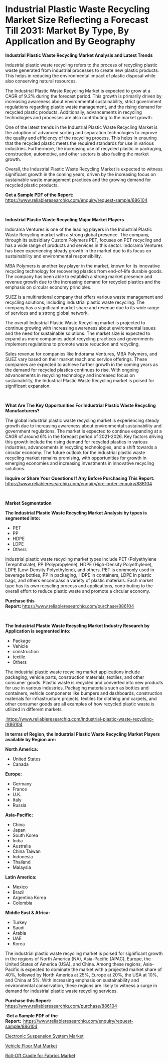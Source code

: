 <p><h1>Industrial Plastic Waste Recycling Market Size Reflecting a Forecast Till 2031: Market By Type, By Application and By Geography</h1></p><p><strong>Industrial Plastic Waste Recycling Market Analysis and Latest Trends</strong></p>
<p><p>Industrial plastic waste recycling refers to the process of recycling plastic waste generated from industrial processes to create new plastic products. This helps in reducing the environmental impact of plastic disposal while also conserving natural resources.</p><p>The Industrial Plastic Waste Recycling Market is expected to grow at a CAGR of 9.2% during the forecast period. This growth is primarily driven by increasing awareness about environmental sustainability, strict government regulations regarding plastic waste management, and the rising demand for recycled plastic products. Additionally, advancements in recycling technologies and processes are also contributing to the market growth.</p><p>One of the latest trends in the Industrial Plastic Waste Recycling Market is the adoption of advanced sorting and separation technologies to improve the quality and efficiency of the recycling process. This helps in ensuring that the recycled plastic meets the required standards for use in various industries. Furthermore, the increasing use of recycled plastic in packaging, construction, automotive, and other sectors is also fueling the market growth.</p><p>Overall, the Industrial Plastic Waste Recycling Market is expected to witness significant growth in the coming years, driven by the increasing focus on sustainable waste management practices and the growing demand for recycled plastic products.</p></p>
<p><strong>Get a Sample PDF of the Report:&nbsp;</strong> <a href="https://www.reliableresearchiq.com/enquiry/request-sample/886104">https://www.reliableresearchiq.com/enquiry/request-sample/886104</a></p>
<p>&nbsp;</p>
<p><strong>Industrial Plastic Waste Recycling Major Market Players</strong></p>
<p><p>Indorama Ventures is one of the leading players in the Industrial Plastic Waste Recycling market with a strong global presence. The company, through its subsidiary Custom Polymers PET, focuses on PET recycling and has a wide range of products and services in this sector. Indorama Ventures has been experiencing steady growth in the market due to its focus on sustainability and environmental responsibility.</p><p>MBA Polymers is another key player in the market, known for its innovative recycling technology for recovering plastics from end-of-life durable goods. The company has been able to establish a strong market presence and revenue growth due to the increasing demand for recycled plastics and the emphasis on circular economy principles.</p><p>SUEZ is a multinational company that offers various waste management and recycling solutions, including industrial plastic waste recycling. The company has a significant market share and revenue due to its wide range of services and a strong global network.</p><p>The overall Industrial Plastic Waste Recycling market is projected to continue growing with increasing awareness about environmental issues and the need for sustainable solutions. The market size is expected to expand as more companies adopt recycling practices and governments implement regulations to promote waste reduction and recycling. </p><p>Sales revenue for companies like Indorama Ventures, MBA Polymers, and SUEZ vary based on their market reach and service offerings. These companies are expected to achieve further growth in the coming years as the demand for recycled plastics continues to rise. With ongoing advancements in recycling technology and increased focus on sustainability, the Industrial Plastic Waste Recycling market is poised for significant expansion.</p></p>
<p>&nbsp;</p>
<p><strong>What Are The Key Opportunities For Industrial Plastic Waste Recycling Manufacturers?</strong></p>
<p><p>The global industrial plastic waste recycling market is experiencing steady growth due to increasing awareness about environmental sustainability and government regulations. The market is expected to continue expanding at a CAGR of around 6% in the forecast period of 2021-2026. Key factors driving this growth include the rising demand for recycled plastics in various industries, advancements in recycling technologies, and a shift towards a circular economy. The future outlook for the industrial plastic waste recycling market remains promising, with opportunities for growth in emerging economies and increasing investments in innovative recycling solutions.</p></p>
<p><strong>Inquire or Share Your Questions If Any Before Purchasing This Report:</strong> <a href="https://www.reliableresearchiq.com/enquiry/pre-order-enquiry/886104">https://www.reliableresearchiq.com/enquiry/pre-order-enquiry/886104</a></p>
<p>&nbsp;</p>
<p><strong>Market Segmentation</strong></p>
<p><strong>The Industrial Plastic Waste Recycling Market Analysis by types is segmented into:</strong></p>
<p><ul><li>PET</li><li>PP</li><li>HDPE</li><li>LDPE</li><li>Others</li></ul></p>
<p><p>Industrial plastic waste recycling market types include PET (Polyethylene Terephthalate), PP (Polypropylene), HDPE (High-Density Polyethylene), LDPE (Low-Density Polyethylene), and others. PET is commonly used in beverage bottles, PP in packaging, HDPE in containers, LDPE in plastic bags, and others encompass a variety of plastic materials. Each market type has its own recycling process and applications, contributing to the overall effort to reduce plastic waste and promote a circular economy.</p></p>
<p><strong>Purchase this Report:&nbsp;</strong><a href="https://www.reliableresearchiq.com/purchase/886104">https://www.reliableresearchiq.com/purchase/886104</a></p>
<p>&nbsp;</p>
<p><strong>The Industrial Plastic Waste Recycling Market Industry Research by Application is segmented into:</strong></p>
<p><ul><li>Package</li><li>Vehicle</li><li>construction</li><li>textile</li><li>Others</li></ul></p>
<p><p>The industrial plastic waste recycling market applications include packaging, vehicle parts, construction materials, textiles, and other consumer goods. Plastic waste is recycled and converted into new products for use in various industries. Packaging materials such as bottles and containers, vehicle components like bumpers and dashboards, construction materials for infrastructure projects, textiles for clothing and carpets, and other consumer goods are all examples of how recycled plastic waste is utilized in different markets.</p></p>
<p><a href="https://www.reliableresearchiq.com/industrial-plastic-waste-recycling-r886104">&nbsp;https://www.reliableresearchiq.com/industrial-plastic-waste-recycling-r886104</a></p>
<p><strong>In terms of Region, the Industrial Plastic Waste Recycling Market Players available by Region are:</strong></p>
<p>
    <p> <strong> North America: </strong>
        <ul>
            <li>United States</li>
            <li>Canada</li>
        </ul>
        </p> 
    <p> <strong> Europe: </strong>
        <ul>
            <li>Germany</li>
            <li>France</li>
            <li>U.K.</li>
            <li>Italy</li>
            <li>Russia</li>
        </ul>
        </p> 
    <p> <strong> Asia-Pacific: </strong>
        <ul>
            <li>China</li>
            <li>Japan</li>
            <li>South Korea</li>
            <li>India</li>
            <li>Australia</li>
            <li>China Taiwan</li>
            <li>Indonesia</li>
            <li>Thailand</li>
            <li>Malaysia</li>
        </ul>
        </p> 
    <p> <strong> Latin America: </strong>
        <ul>
            <li>Mexico</li>
            <li>Brazil</li>
            <li>Argentina Korea</li>
            <li>Colombia</li>
        </ul>
        </p> 
    <p> <strong> Middle East & Africa: </strong>
        <ul>
            <li>Turkey</li>
            <li>Saudi</li>
            <li>Arabia</li>
            <li>UAE</li>
            <li>Korea</li>
        </ul>
    </p>
    </p>
<p><p>The industrial plastic waste recycling market is poised for significant growth in the regions of North America (NA), Asia-Pacific (APAC), Europe, the United States of America (USA), and China. Among these regions, Asia-Pacific is expected to dominate the market with a projected market share of 40%, followed by North America at 25%, Europe at 20%, the USA at 10%, and China at 5%. With increasing emphasis on sustainability and environmental conservation, these regions are likely to witness a surge in demand for industrial plastic waste recycling services.</p></p>
<p><strong>Purchase this Report: </strong><a href="https://www.reliableresearchiq.com/purchase/886104">https://www.reliableresearchiq.com/purchase/886104</a></p>
<p>&nbsp;<strong>Get a Sample PDF of the Report:&nbsp;&nbsp;</strong><a href="https://www.reliableresearchiq.com/enquiry/request-sample/886104">https://www.reliableresearchiq.com/enquiry/request-sample/886104</a></p>
<p><strong></strong></p>
<p><p><a href="https://medium.com/@caseywiza1946/electronic-suspension-system-market-forecast-global-market-trends-and-analysis-from-2024-to-2031-c478bd19875b">Electronic Suspension System Market</a></p><p><a href="https://medium.com/@joshavis90/vehicle-floor-mat-market-trends-focusing-on-vehicle-floor-mat-market-insight-and-forecast-analysis-a28c58b0cdb2">Vehicle Floor Mat Market</a></p><p><a href="https://github.com/derrinmiltonellis35gcl/Market-Research-Report-List-3/blob/main/roll-off-cradle-for-fabrics-market.md">Roll-Off Cradle for Fabrics Market</a></p></p>